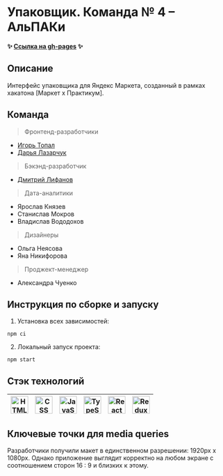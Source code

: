 # Упаковщик. Команда № 4 – АльПАКи
**✨ [Ссылка на gh-pages](https://dashalalala24.github.io/parcel-packer/#/) ✨**



## Описание

Интерфейс упаковщика для Яндекс Маркета, созданный в рамках хакатона [Маркет х Практикум].


## Команда

 > Фронтенд-разработчики
* [Игорь Топал](https://github.com/t0pall) 
* [Дарья Лазарчук](https://github.com/dashalalala24) 


 > Бэкэнд-разработчик  
* [Дмитрий Лифанов](https://github.com/Dimalright)

 > Дата-аналитики  
* Ярослав Князев
* Станислав Мокров
* Владислав Вододохов 


 > Дизайнеры  
* Ольга Неясова  
* Яна Никифорова  


 > Проджект-менеджер   
* Александра Чуенко 

## Инструкция по сборке и запуску
1. Установка всех зависимостей:
```
npm ci
```
2. Локальный запуск проекта:
```
npm start
```
## Стэк технологий

<a href="https://html.spec.whatwg.org/multipage/" target="_blank" rel="noreferrer"><img width="40" height="40" alt="HTML" src="https://simpleicons.org/icons/html5.svg" /></a> | <a href="https://www.w3schools.com/css/" target="_blank" rel="noreferrer"><img width="40" height="40" alt="CSS" src="https://simpleicons.org/icons/css3.svg" /></a> | <a href="https://developer.mozilla.org/en-US/docs/Web/JavaScript" target="_blank" rel="noreferrer"><img width="40" height="40" alt="JavaScript" src="https://simpleicons.org/icons/javascript.svg" /></a> | <a href="https://www.typescriptlang.org/" target="_blank" rel="noreferrer"><img width="40" height="40" alt="TypeScript" src="https://simpleicons.org/icons/typescript.svg" /></a> | <a href="https://react.dev/" target="_blank" rel="noreferrer"><img width="40" height="40" alt="React" src="https://simpleicons.org/icons/react.svg" /></a> | <a href="https://redux-toolkit.js.org/" target="_blank" rel="noreferrer"><img width="40" height="40" alt="Redux Toolkit" src="https://simpleicons.org/icons/redux.svg" /></a> | 
| --- | --- | --- | --- | --- | --- |

## Ключевые точки для media queries

Разработчики получили макет в единственном разрешении: 1920px x 1080px. Однако приложение выглядит корректно на любом экране с соотношением сторон 16 : 9 и близких к этому.
